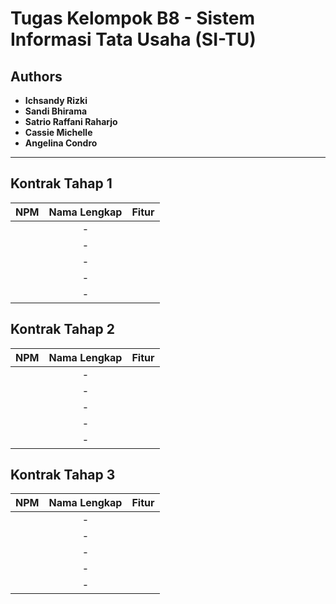 ﻿# Tugas Kelompok B8 - Sistem Informasi Tata Usaha (SI-TU)
## Authors
* **Ichsandy Rizki**
* **Sandi Bhirama**
* **Satrio Raffani Raharjo**
* **Cassie Michelle**
* **Angelina Condro**

---
## Kontrak Tahap 1
| NPM        | Nama Lengkap           | Fitur  |
| ------------- |:-------------:| -----:|
| <ketua>    | -    |    |
| <anggota>  | -    |    |
| <anggota>  | -    |    |
| <anggota>  | -    |    |	
| <anggota>  | -    |    |

## Kontrak Tahap 2
| NPM        | Nama Lengkap           | Fitur  |
| ------------- |:-------------:| -----:|
| <ketua>    | -    |    |
| <anggota>  | -    |    |
| <anggota>  | -    |    |
| <anggota>  | -    |    |	
| <anggota>  | -    |    |

## Kontrak Tahap 3
| NPM        | Nama Lengkap           | Fitur  |
| ------------- |:-------------:| -----:|
| <ketua>    | -    |    |
| <anggota>  | -    |    |
| <anggota>  | -    |    |
| <anggota>  | -    |    |	
| <anggota>  | -    |    |
